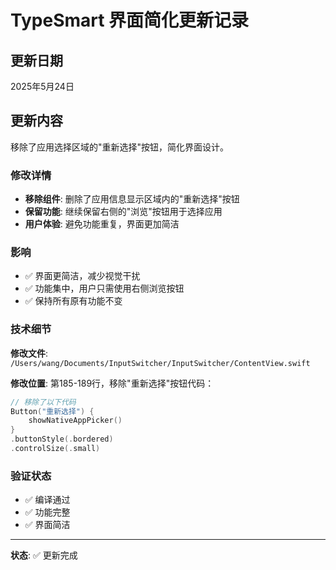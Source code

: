 # TypeSmart 界面简化更新记录

## 更新日期
2025年5月24日

## 更新内容
移除了应用选择区域的"重新选择"按钮，简化界面设计。

### 修改详情
- **移除组件**: 删除了应用信息显示区域内的"重新选择"按钮
- **保留功能**: 继续保留右侧的"浏览"按钮用于选择应用
- **用户体验**: 避免功能重复，界面更加简洁

### 影响
- ✅ 界面更简洁，减少视觉干扰
- ✅ 功能集中，用户只需使用右侧浏览按钮
- ✅ 保持所有原有功能不变

### 技术细节
**修改文件**: `/Users/wang/Documents/InputSwitcher/InputSwitcher/ContentView.swift`

**修改位置**: 第185-189行，移除"重新选择"按钮代码：
```swift
// 移除了以下代码
Button("重新选择") {
    showNativeAppPicker()
}
.buttonStyle(.bordered)
.controlSize(.small)
```

### 验证状态
- ✅ 编译通过
- ✅ 功能完整
- ✅ 界面简洁

---
**状态**: ✅ 更新完成
